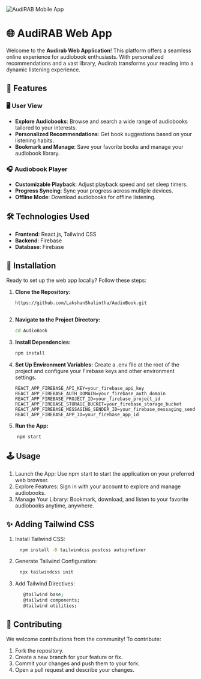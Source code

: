 ![AudiRAB Mobile App](https://firebasestorage.googleapis.com/v0/b/audirab-44b07.appspot.com/o/Logo.png?alt=media&token=fde37e8a-bebb-42c4-982a-c3c0ea9cbbd5)

# 🌐 AudiRAB Web App

Welcome to the **Audirab Web Application**! This platform offers a seamless online experience for audiobook enthusiasts. With personalized recommendations and a vast library, Audirab transforms your reading into a dynamic listening experience.

## 🚀 Features

### 🖥️ User View
- **Explore Audiobooks**: Browse and search a wide range of audiobooks tailored to your interests.
- **Personalized Recommendations**: Get book suggestions based on your listening habits.
- **Bookmark and Manage**: Save your favorite books and manage your audiobook library.

### 🎧 Audiobook Player
- **Customizable Playback**: Adjust playback speed and set sleep timers.
- **Progress Syncing**: Sync your progress across multiple devices.
- **Offline Mode**: Download audiobooks for offline listening.

## 🛠️ Technologies Used
- **Frontend**: React.js, Tailwind CSS
- **Backend**: Firebase
- **Database**: Firebase

## 🔧 Installation

Ready to set up the web app locally? Follow these steps:

1. **Clone the Repository:**
   ```bash
   https://github.com/LakshanShalintha/AudioBook.git
     
   ```
2. **Navigate to the Project Directory:**
   ```bash
   cd AudioBook
   ```
3. **Install Dependencies:**
   ```bash
   npm install
   ```
4. **Set Up Environment Variables:**
   Create a .env file at the root of the project and configure your Firebase keys and other environment settings.
   ```plaintext
   REACT_APP_FIREBASE_API_KEY=your_firebase_api_key
   REACT_APP_FIREBASE_AUTH_DOMAIN=your_firebase_auth_domain
   REACT_APP_FIREBASE_PROJECT_ID=your_firebase_project_id
   REACT_APP_FIREBASE_STORAGE_BUCKET=your_firebase_storage_bucket
   REACT_APP_FIREBASE_MESSAGING_SENDER_ID=your_firebase_messaging_sender_id
   REACT_APP_FIREBASE_APP_ID=your_firebase_app_id
   ```
   
6. **Run the App:**
 ```bash
     npm start

   ```

## 🕹️ Usage

1. Launch the App: Use npm start to start the application on your preferred web browser.
2. Explore Features: Sign in with your account to explore and manage audiobooks.
3. Manage Your Library: Bookmark, download, and listen to your favorite audiobooks anytime, anywhere.

## ✨ Adding Tailwind CSS

1. Install Tailwind CSS:
```bash
     npm install -D tailwindcss postcss autoprefixer

   ```
2. Generate Tailwind Configuration:
```bash
     npx tailwindcss init

   ```
3. Add Tailwind Directives:
   ```bash
      @tailwind base;
      @tailwind components;
      @tailwind utilities;

   ```

 ## 🤝 Contributing

We welcome contributions from the community! To contribute:
1. Fork the repository.
2. Create a new branch for your feature or fix.
3. Commit your changes and push them to your fork.
4. Open a pull request and describe your changes.

